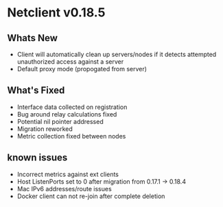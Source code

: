 # Netclient v0.18.5

## Whats New
- Client will automatically clean up servers/nodes if it detects attempted unauthorized access against a server
- Default proxy mode (propogated from server)

## What's Fixed
- Interface data collected on registration
- Bug around relay calculations fixed
- Potential nil pointer addressed
- Migration reworked
- Metric collection fixed between nodes
## known issues
- Incorrect metrics against ext clients
- Host ListenPorts set to 0 after migration from 0.17.1 -> 0.18.4
- Mac IPv6 addresses/route issues
- Docker client can not re-join after complete deletion

